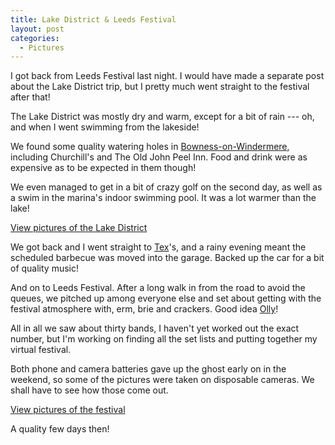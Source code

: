 ```yaml
---
title: Lake District & Leeds Festival
layout: post
categories:
  - Pictures
---
```

I got back from Leeds Festival last night. I would have made a separate post about the Lake District trip, but I pretty much went straight to the festival after that!

The Lake District was mostly dry and warm, except for a bit of rain --- oh, and when I went swimming from the lakeside!

We found some quality watering holes in [Bowness-on-Windermere](http://en.wikipedia.org/wiki/Bowness-on-Windermere), including Churchill's and The Old John Peel Inn. Food and drink were as expensive as to be expected in them though!

We even managed to get in a bit of crazy golf on the second day, as well as a swim in the marina's indoor swimming pool. It was a lot warmer than the lake!

[View pictures of the Lake District](http://pictures.scholesmafia.co.uk/index.php/2006/08/20.08.06,23.08.06-lake-district/)

We got back and I went straight to [Tex](http://pictures.scholesmafia.co.uk/index.php/?profile=18)'s, and a rainy evening meant the scheduled barbecue was moved into the garage. Backed up the car for a bit of quality music!

And on to Leeds Festival. After a long walk in from the road to avoid the queues, we pitched up among everyone else and set about getting with the festival atmosphere with, erm, brie and crackers. Good idea [Olly](http://pictures.scholesmafia.co.uk/index.php/?profile=10)!

All in all we saw about thirty bands, I haven't yet worked out the exact number, but I'm working on finding all the set lists and putting together my virtual festival.

Both phone and camera batteries gave up the ghost early on in the weekend, so some of the pictures were taken on disposable cameras. We shall have to see how those come out.

[View pictures of the festival](http://pictures.scholesmafia.co.uk/index.php/2006/08/24.08.06,25.08.06-leeds-festival/)

A quality few days then!